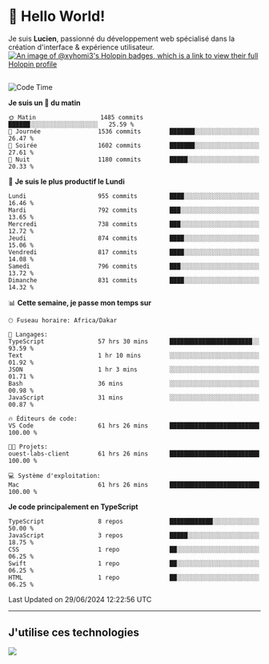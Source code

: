 # 👋 Hello World!

Je suis **Lucien**, passionné du développement web spécialisé dans la création d'interface & expérience utilisateur.
[![An image of @xyhomi3's Holopin badges, which is a link to view their full Holopin profile](https://holopin.me/xyhomi3)](https://holopin.io/@xyhomi3)

##

<!--START_SECTION:waka-->
![Code Time](http://img.shields.io/badge/Code%20Time-1%2C488%20hrs%2021%20mins-blue)

**Je suis un 🐤 du matin** 

```text
🌞 Matin                  1485 commits        ██████░░░░░░░░░░░░░░░░░░░   25.59 % 
🌆 Journée                1536 commits        ███████░░░░░░░░░░░░░░░░░░   26.47 % 
🌃 Soirée                 1602 commits        ███████░░░░░░░░░░░░░░░░░░   27.61 % 
🌙 Nuit                   1180 commits        █████░░░░░░░░░░░░░░░░░░░░   20.33 % 
```
📅 **Je suis le plus productif le Lundi** 

```text
Lundi                    955 commits         ████░░░░░░░░░░░░░░░░░░░░░   16.46 % 
Mardi                    792 commits         ███░░░░░░░░░░░░░░░░░░░░░░   13.65 % 
Mercredi                 738 commits         ███░░░░░░░░░░░░░░░░░░░░░░   12.72 % 
Jeudi                    874 commits         ████░░░░░░░░░░░░░░░░░░░░░   15.06 % 
Vendredi                 817 commits         ████░░░░░░░░░░░░░░░░░░░░░   14.08 % 
Samedi                   796 commits         ███░░░░░░░░░░░░░░░░░░░░░░   13.72 % 
Dimanche                 831 commits         ████░░░░░░░░░░░░░░░░░░░░░   14.32 % 
```


📊 **Cette semaine, je passe mon temps sur** 

```text
🕑︎ Fuseau horaire: Africa/Dakar

💬 Langages: 
TypeScript               57 hrs 30 mins      ███████████████████████░░   93.59 % 
Text                     1 hr 10 mins        ░░░░░░░░░░░░░░░░░░░░░░░░░   01.92 % 
JSON                     1 hr 3 mins         ░░░░░░░░░░░░░░░░░░░░░░░░░   01.71 % 
Bash                     36 mins             ░░░░░░░░░░░░░░░░░░░░░░░░░   00.98 % 
JavaScript               31 mins             ░░░░░░░░░░░░░░░░░░░░░░░░░   00.87 % 

🔥 Éditeurs de code: 
VS Code                  61 hrs 26 mins      █████████████████████████   100.00 % 

🐱‍💻 Projets: 
ouest-labs-client        61 hrs 26 mins      █████████████████████████   100.00 % 

💻 Système d'exploitation: 
Mac                      61 hrs 26 mins      █████████████████████████   100.00 % 
```

**Je code principalement en TypeScript** 

```text
TypeScript               8 repos             ████████████░░░░░░░░░░░░░   50.00 % 
JavaScript               3 repos             █████░░░░░░░░░░░░░░░░░░░░   18.75 % 
CSS                      1 repo              ██░░░░░░░░░░░░░░░░░░░░░░░   06.25 % 
Swift                    1 repo              ██░░░░░░░░░░░░░░░░░░░░░░░   06.25 % 
HTML                     1 repo              ██░░░░░░░░░░░░░░░░░░░░░░░   06.25 % 
```




 Last Updated on 29/06/2024 12:22:56 UTC
<!--END_SECTION:waka-->
---

## J'utilise ces technologies

<p align="left">
  <a href="https://skillicons.dev">
    <img src="https://skillicons.dev/icons?i=ts,js,md,scss,tailwind,react,docker,express,astro,vite,nextjs,vercel,figma,ableton" />
  </a>
</p>

